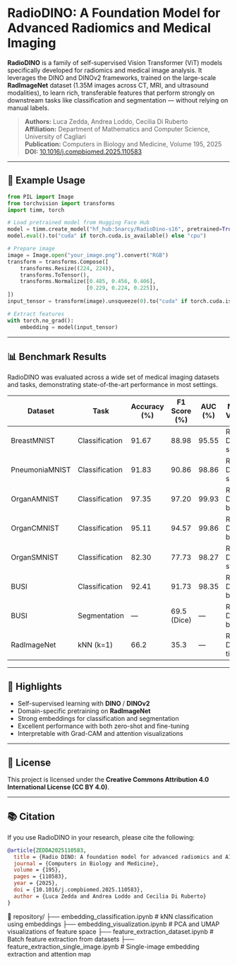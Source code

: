 # RadioDINO: A Foundation Model for Advanced Radiomics and Medical Imaging

**RadioDINO** is a family of self-supervised Vision Transformer (ViT) models specifically developed for radiomics and medical image analysis. It leverages the DINO and DINOv2 frameworks, trained on the large-scale **RadImageNet** dataset (1.35M images across CT, MRI, and ultrasound modalities), to learn rich, transferable features that perform strongly on downstream tasks like classification and segmentation — without relying on manual labels.

> **Authors:** Luca Zedda, Andrea Loddo, Cecilia Di Ruberto  
> **Affiliation:** Department of Mathematics and Computer Science, University of Cagliari  
> **Publication:** Computers in Biology and Medicine, Volume 195, 2025  
> **DOI:** [10.1016/j.compbiomed.2025.110583](https://doi.org/10.1016/j.compbiomed.2025.110583)

---

## 🔧 Example Usage

```python
from PIL import Image
from torchvision import transforms
import timm, torch

# Load pretrained model from Hugging Face Hub
model = timm.create_model("hf_hub:Snarcy/RadioDino-s16", pretrained=True)
model.eval().to("cuda" if torch.cuda.is_available() else "cpu")

# Prepare image
image = Image.open("your_image.png").convert("RGB")
transform = transforms.Compose([
    transforms.Resize((224, 224)),
    transforms.ToTensor(),
    transforms.Normalize([0.485, 0.456, 0.406],
                         [0.229, 0.224, 0.225]),
])
input_tensor = transform(image).unsqueeze(0).to("cuda" if torch.cuda.is_available() else "cpu")

# Extract features
with torch.no_grad():
    embedding = model(input_tensor)
```

---

## 📊 Benchmark Results

RadioDINO was evaluated across a wide set of medical imaging datasets and tasks, demonstrating state-of-the-art performance in most settings.

| Dataset         | Task           | Accuracy (%) | F1 Score (%) | AUC (%)   | Model Variant     |
|----------------|----------------|--------------|--------------|-----------|-------------------|
| BreastMNIST     | Classification | 91.67        | 88.98        | 95.55     | Radio DINO small  |
| PneumoniaMNIST  | Classification | 91.83        | 90.86        | 98.86     | Radio DINO small  |
| OrganAMNIST     | Classification | 97.35        | 97.20        | 99.93     | Radio DINO base   |
| OrganCMNIST     | Classification | 95.11        | 94.57        | 99.86     | Radio DINO base   |
| OrganSMNIST     | Classification | 82.30        | 77.73        | 98.27     | Radio DINO small  |
| BUSI            | Classification | 92.41        | 91.73        | 98.35     | Radio DINO base   |
| BUSI            | Segmentation   | —            | 69.5 (Dice)  | —         | Radio DINO base   |
| RadImageNet     | kNN (k=1)      | 66.2         | 35.3         | —         | Radio DINO tiny   |

---

## 🧠 Highlights

- Self-supervised learning with **DINO** / **DINOv2**
- Domain-specific pretraining on **RadImageNet**
- Strong embeddings for classification and segmentation
- Excellent performance with both zero-shot and fine-tuning
- Interpretable with Grad-CAM and attention visualizations

---

## 📄 License

This project is licensed under the **Creative Commons Attribution 4.0 International License (CC BY 4.0)**.

---

## 📚 Citation

If you use RadioDINO in your research, please cite the following:

```bibtex
@article{ZEDDA2025110583,
  title = {Radio DINO: A foundation model for advanced radiomics and AI-driven medical imaging analysis},
  journal = {Computers in Biology and Medicine},
  volume = {195},
  pages = {110583},
  year = {2025},
  doi = {10.1016/j.compbiomed.2025.110583},
  author = {Luca Zedda and Andrea Loddo and Cecilia Di Ruberto}
}
```

📁 repository/
├── embedding_classification.ipynb         # kNN classification using embeddings
├── embedding_visualization.ipynb          # PCA and UMAP visualizations of feature space
├── feature_extraction_dataset.ipynb       # Batch feature extraction from datasets
├── feature_extraction_single_image.ipynb  # Single-image embedding extraction and attention map

